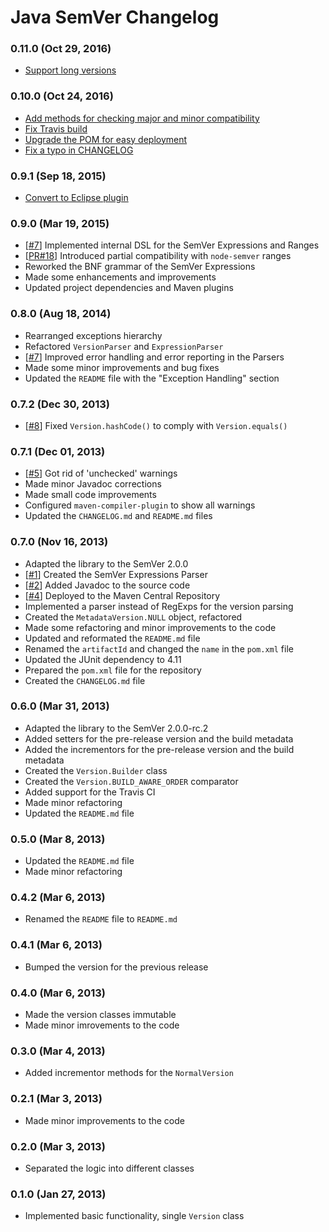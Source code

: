 Java SemVer Changelog
=====================

### 0.11.0 (Oct 29, 2016) ###
* [Support long versions](https://github.com/lbordowitz/jsemver/commit/38bacfe8c1331b3cb5dfebb5639e6aee51e9b79e)

### 0.10.0 (Oct 24, 2016) ###
* [Add methods for checking major and minor compatibility](https://github.com/zafarkhaja/jsemver/commit/f6abcf5dd79ea9ee8e076cdeff71644012c1f7ac)
* [Fix Travis build](https://github.com/zafarkhaja/jsemver/commit/a34d6f2a7631d576304b91e6e388cd0c776edd58)
* [Upgrade the POM for easy deployment](https://github.com/zafarkhaja/jsemver/commit/2a77345c5f5a58aa67edb675b437bb5b2eb17e10)
* [Fix a typo in CHANGELOG](https://github.com/zafarkhaja/jsemver/commit/c1de46d8b62fe0aa0df08d89424060a894335eb6)

### 0.9.1 (Sep 18, 2015) ###
* [Convert to Eclipse plugin](https://github.com/OSSIndex/jsemver/commit/ac1d5121e3e2e2a11de67347de4044ce615523d9)

### 0.9.0 (Mar 19, 2015) ###
* [[#7](https://github.com/zafarkhaja/jsemver/issues/6)] Implemented internal DSL for the SemVer Expressions and Ranges
* [[PR#18](https://github.com/zafarkhaja/jsemver/pull/18)] Introduced partial compatibility with `node-semver` ranges
* Reworked the BNF grammar of the SemVer Expressions
* Made some enhancements and improvements
* Updated project dependencies and Maven plugins

### 0.8.0 (Aug 18, 2014) ###
* Rearranged exceptions hierarchy
* Refactored `VersionParser` and `ExpressionParser`
* [[#7](https://github.com/zafarkhaja/jsemver/issues/7)] Improved error handling and error reporting in the Parsers
* Made some minor improvements and bug fixes
* Updated the `README` file with the "Exception Handling" section

### 0.7.2 (Dec 30, 2013) ###
* [[#8](https://github.com/zafarkhaja/jsemver/issues/8)] Fixed `Version.hashCode()` to comply with `Version.equals()`

### 0.7.1 (Dec 01, 2013) ###
* [[#5](https://github.com/zafarkhaja/jsemver/issues/5)] Got rid of 'unchecked' warnings
* Made minor Javadoc corrections
* Made small code improvements
* Configured `maven-compiler-plugin` to show all warnings
* Updated the `CHANGELOG.md` and `README.md` files

### 0.7.0 (Nov 16, 2013) ###
* Adapted the library to the SemVer 2.0.0
* [[#1](https://github.com/zafarkhaja/jsemver/issues/1)] Created the SemVer Expressions Parser
* [[#2](https://github.com/zafarkhaja/jsemver/issues/2)] Added Javadoc to the source code
* [[#4](https://github.com/zafarkhaja/jsemver/issues/4)] Deployed to the Maven Central Repository
* Implemented a parser instead of RegExps for the version parsing
* Created the `MetadataVersion.NULL` object, refactored
* Made some refactoring and minor improvements to the code
* Updated and reformated the `README.md` file
* Renamed the `artifactId` and changed the `name` in the `pom.xml` file
* Updated the JUnit dependency to 4.11
* Prepared the `pom.xml` file for the repository
* Created the `CHANGELOG.md` file

### 0.6.0 (Mar 31, 2013) ###
* Adapted the library to the SemVer 2.0.0-rc.2
* Added setters for the pre-release version and the build metadata
* Added the incrementors for the pre-release version and the build metadata
* Created the `Version.Builder` class
* Created the `Version.BUILD_AWARE_ORDER` comparator
* Added support for the Travis CI
* Made minor refactoring
* Updated the `README.md` file

### 0.5.0 (Mar 8, 2013) ###
* Updated the `README.md` file
* Made minor refactoring

### 0.4.2 (Mar 6, 2013) ###
* Renamed the `README` file to `README.md`

### 0.4.1 (Mar 6, 2013) ###
* Bumped the version for the previous release

### 0.4.0 (Mar 6, 2013) ###
* Made the version classes immutable
* Made minor imrovements to the code

### 0.3.0 (Mar 4, 2013) ###
* Added incrementor methods for the `NormalVersion`

### 0.2.1 (Mar 3, 2013) ###
* Made minor improvements to the code

### 0.2.0 (Mar 3, 2013) ###
* Separated the logic into different classes

### 0.1.0 (Jan 27, 2013) ###
* Implemented basic functionality, single `Version` class
